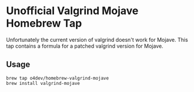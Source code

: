 # Unofficial Valgrind Mojave Homebrew Tap

Unfortunately the current version of valgrind doesn't work for Mojave.
This tap contains a formula for a patched valgrind version for Mojave.

## Usage
```
brew tap o4dev/homebrew-valgrind-mojave
brew install valgrind-mojave
```
